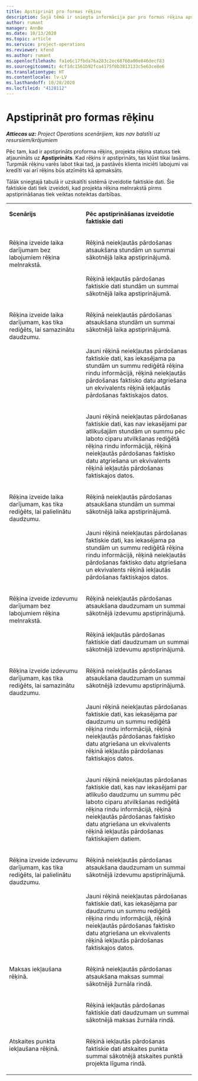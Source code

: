 ```yaml
---
title: Apstiprināt pro formas rēķinu
description: Šajā tēmā ir sniegta informācija par pro formas rēķina apstiprināšanu.
author: rumant
manager: AnnBe
ms.date: 10/13/2020
ms.topic: article
ms.service: project-operations
ms.reviewer: kfend
ms.author: rumant
ms.openlocfilehash: fa1e6c17fbda76a283c2ec68760a00e846decf83
ms.sourcegitcommit: 4cf1dc1561b92fca4175f0b3813133c5e63ce8e6
ms.translationtype: HT
ms.contentlocale: lv-LV
ms.lasthandoff: 10/28/2020
ms.locfileid: "4128112"
---
```

# <a name="confirm-a-proforma-invoice"></a>Apstiprināt pro formas rēķinu

_**Attiecas uz:** Project Operations scenārijiem, kas nav balstīti uz resursiem/krājumiem_

Pēc tam, kad ir apstiprināts proforma rēķins, projekta rēķina statuss tiek atjaunināts uz **Apstiprināts**. Kad rēķins ir apstiprināts, tas kļūst tikai lasāms. Turpmāk rēķinu varēs labot tikai tad, ja pastāvēs klienta iniciēti labojumi vai kredīti vai arī rēķins būs atzīmēts kā apmaksāts.

Tālāk sniegtajā tabulā ir uzskaitīti sistēmā izveidotie faktiskie dati. Šie faktiskie dati tiek izveidoti, kad projekta rēķina melnrakstā pirms apstiprināšanas tiek veiktas noteiktas darbības.

<table border="0" cellspacing="0" cellpadding="0">
    <tbody>
        <tr>
            <td width="416" valign="top">
                <p>
                    <strong>Scenārijs</strong>
                </p>
            </td>
            <td width="608" valign="top">
                <p>
                    <strong>Pēc apstiprināšanas izveidotie faktiskie dati</strong>
                </p>
            </td>
        </tr>
        <tr>
            <td width="216" rowspan="2" valign="top">
                <p>
Rēķina izveide laika darījumam bez labojumiem rēķina melnrakstā.
                </p>
            </td>
            <td width="408" valign="top">
                <p>
Rēķinā neiekļautās pārdošanas atsaukšana stundām un summai sākotnējā laika apstiprinājumā.
                </p>
            </td>
        </tr>
        <tr>
            <td width="408" valign="top">
                <p>
Rēķinā iekļautās pārdošanas faktiskie dati stundām un summai sākotnējā laika apstiprinājumā.
                </p>
            </td>
        </tr>
        <tr>
            <td width="216" rowspan="3" valign="top">
                <p>
Rēķina izveide laika darījumam, kas tika rediģēts, lai samazinātu daudzumu.
                </p>
            </td>
            <td width="408" valign="top">
                <p>
Rēķinā neiekļautās pārdošanas atsaukšana stundām un summai sākotnējā laika apstiprinājumā.
                </p>
            </td>
        </tr>
        <tr>
            <td width="408" valign="top">
                <p>
Jauni rēķinā neiekļautas pārdošanas faktiskie dati, kas iekasējama pa stundām un summu rediģētā rēķina rindu informācijā, rēķinā neiekļautās pārdošanas faktisko datu atgriešana un ekvivalents rēķinā iekļautās pārdošanas faktiskajos datos.
                </p>
            </td>
        </tr>
        <tr>
            <td width="408" valign="top">
                <p>
Jauni rēķinā neiekļautas pārdošanas faktiskie dati, kas nav iekasējami par atlikušajām stundām un summu pēc laboto ciparu atvilkšanas rediģētā rēķina rindu informācijā, rēķinā neiekļautās pārdošanas faktisko datu atgriešana un ekvivalents rēķinā iekļautās pārdošanas faktiskajos datos.
                </p>
            </td>
        </tr>
        <tr>
            <td width="216" rowspan="2" valign="top">
                <p>
Rēķina izveide laika darījumam, kas tika rediģēts, lai palielinātu daudzumu.
                </p>
            </td>
            <td width="408" valign="top">
                <p>
Rēķinā neiekļautās pārdošanas atsaukšana stundām un summai sākotnējā laika apstiprinājumā.
                </p>
            </td>
        </tr>
        <tr>
            <td width="408" valign="top">
                <p>
Jauni rēķinā neiekļautas pārdošanas faktiskie dati, kas iekasējama pa stundām un summu rediģētā rēķina rindu informācijā, rēķinā neiekļautās pārdošanas faktisko datu atgriešana un ekvivalents rēķinā iekļautās pārdošanas faktiskajos datos.
                </p>
            </td>
        </tr>
        <tr>
            <td width="216" rowspan="2" valign="top">
                <p>
Rēķina izveide izdevumu darījumam bez labojumiem rēķina melnrakstā.
                </p>
            </td>
            <td width="408" valign="top">
                <p>
Rēķinā neiekļautās pārdošanas atsaukšana daudzumam un summai sākotnējā izdevumu apstiprinājumā.
                </p>
            </td>
        </tr>
        <tr>
            <td width="408" valign="top">
                <p>
Rēķinā iekļautās pārdošanas faktiskie dati daudzumam un summai sākotnējā izdevumu apstiprinājumā.
                </p>
            </td>
        </tr>
        <tr>
            <td width="216" rowspan="3" valign="top">
                <p>
Rēķina izveide izdevumu darījumam, kas tika rediģēts, lai samazinātu daudzumu.
                </p>
            </td>
            <td width="408" valign="top">
                <p>
Rēķinā neiekļautās pārdošanas atsaukšana daudzumam un summai sākotnējā izdevumu apstiprinājumā.
                </p>
            </td>
        </tr>
        <tr>
            <td width="408" valign="top">
                <p>
Jauni rēķinā neiekļautas pārdošanas faktiskie dati, kas iekasējama par daudzumu un summu rediģētā rēķina rindu informācijā, rēķinā neiekļautās pārdošanas faktisko datu atgriešana un ekvivalents rēķinā iekļautās pārdošanas faktiskajos datos. 
                </p>
            </td>
        </tr>
        <tr>
            <td width="408" valign="top">
                <p>
Jauni rēķinā neiekļautas pārdošanas faktiskie dati, kas nav iekasējami par atlikušo daudzumu un summu pēc laboto ciparu atvilkšanas rediģētā rēķina rindu informācijā, rēķinā neiekļautās pārdošanas faktisko datu atgriešana un ekvivalents rēķinā iekļautās pārdošanas faktiskajiem datiem.
                </p>
            </td>
        </tr>
        <tr>
            <td width="216" rowspan="2" valign="top">
                <p>
Rēķina izveide izdevumu darījumam, kas tika rediģēts, lai palielinātu daudzumu.
                </p>
            </td>
            <td width="408" valign="top">
                <p>
Rēķinā neiekļautās pārdošanas atsaukšana daudzumam un summai sākotnējā izdevumu apstiprinājumā.
                </p>
            </td>
        </tr>
        <tr>
            <td width="408" valign="top">
                <p>
Jauni rēķinā neiekļautas pārdošanas faktiskie dati, kas iekasējama par daudzumu un summu rediģētā rēķina rindu informācijā, rēķinā neiekļautās pārdošanas faktisko datu atgriešana un ekvivalents rēķinā iekļautās pārdošanas faktiskajos datos.
                </p>
            </td>
        </tr>
        <tr>
            <td width="216" rowspan="2" valign="top">
                <p>
Maksas iekļaušana rēķinā.
                </p>
            </td>
            <td width="408" valign="top">
                <p>
Rēķinā neiekļautās pārdošanas atsaukšana maksas summai sākotnējā žurnāla rindā.
                </p>
            </td>
        </tr>
        <tr>
            <td width="408" valign="top">
                <p>
Rēķinā iekļautās pārdošanas faktiskie dati daudzumam un summai sākotnējā maksas žurnāla rindā.
                </p>
            </td>
        </tr>
        <tr>
            <td width="216" valign="top">
                <p>
Atskaites punkta iekļaušana rēķinā.
                </p>
            </td>
            <td width="408" valign="top">
                <p>
Rēķinā iekļautās pārdošanas faktiskie dati atskaites punkta summai sākotnējā atskaites punktā projekta līguma rindā.
                </p>
            </td>
        </tr>
    </tbody>
</table>

